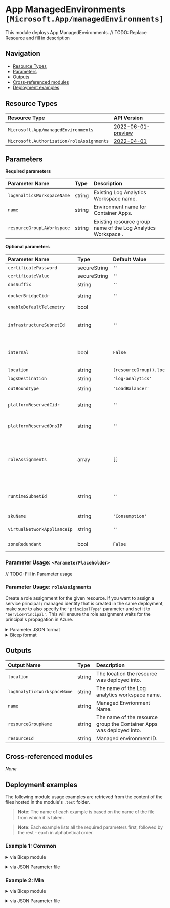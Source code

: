 # App ManagedEnvironments `[Microsoft.App/managedEnvironments]`

This module deploys App ManagedEnvironments.
// TODO: Replace Resource and fill in description

## Navigation

- [Resource Types](#Resource-Types)
- [Parameters](#Parameters)
- [Outputs](#Outputs)
- [Cross-referenced modules](#Cross-referenced-modules)
- [Deployment examples](#Deployment-examples)

## Resource Types

| Resource Type | API Version |
| :-- | :-- |
| `Microsoft.App/managedEnvironments` | [2022-06-01-preview](https://learn.microsoft.com/en-us/azure/templates/Microsoft.App/2022-06-01-preview/managedEnvironments) |
| `Microsoft.Authorization/roleAssignments` | [2022-04-01](https://learn.microsoft.com/en-us/azure/templates/Microsoft.Authorization/2022-04-01/roleAssignments) |

## Parameters

**Required parameters**

| Parameter Name | Type | Description |
| :-- | :-- | :-- |
| `logAnalticsWorkspaceName` | string | Existing Log Analytics Workspace name. |
| `name` | string | Environment name for Container Apps. |
| `resourceGroupLAWorkspace` | string | Existing resource group name of the Log Analytics Workspace . |

**Optional parameters**

| Parameter Name | Type | Default Value | Allowed Values | Description |
| :-- | :-- | :-- | :-- | :-- |
| `certificatePassword` | secureString | `''` |  | Certificate password. |
| `certificateValue` | secureString | `''` |  | Certificate value for this. |
| `dnsSuffix` | string | `''` |  | Dns suffix for the environment domain. |
| `dockerBridgeCidr` | string | `''` |  | CIDR notation IP range assigned to the Docker bridge, network. Must not overlap with any other provided IP ranges. |
| `enableDefaultTelemetry` | bool |  |  | Enable telemetry via a Globally Unique Identifier (GUID). |
| `infrastructureSubnetId` | string | `''` |  | Resource ID of a subnet for infrastructure components. This subnet must be in the same VNET as the subnet defined in runtimeSubnetId. Must not overlap with any other provided IP ranges. |
| `internal` | bool | `False` |  | Boolean indicating the environment only has an internal load balancer. These environments do not have a public static IP resource. They must provide runtimeSubnetId and infrastructureSubnetId if enabling this property. |
| `location` | string | `[resourceGroup().location]` |  | Location for all Resources. |
| `logsDestination` | string | `'log-analytics'` |  | Logs destination. |
| `outBoundType` | string | `'LoadBalancer'` | `[LoadBalancer, UserDefinedRouting]` | Outbound type for the cluster. |
| `platformReservedCidr` | string | `''` |  | IP range in CIDR notation that can be reserved for environment infrastructure IP addresses. Must not overlap with any other provided IP ranges. |
| `platformReservedDnsIP` | string | `''` |  | An IP address from the IP range defined by platformReservedCidr that will be reserved for the internal DNS server. |
| `roleAssignments` | array | `[]` |  | Array of role assignment objects that contain the 'roleDefinitionIdOrName' and 'principalId' to define RBAC role assignments on this resource. In the roleDefinitionIdOrName attribute, you can provide either the display name of the role definition, or its fully qualified ID in the following format: '/providers/Microsoft.Authorization/roleDefinitions/c2f4ef07-c644-48eb-af81-4b1b4947fb11'. |
| `runtimeSubnetId` | string | `''` |  | Resource ID of a subnet that Container App containers are injected into. This subnet must be in the same VNET as the subnet defined in infrastructureSubnetId. Must not overlap with any other provided IP ranges. |
| `skuName` | string | `'Consumption'` | `[Consumption, Premium]` | Managed environment Sku. |
| `virtualNetworkApplianceIp` | string | `''` |  | Virtual Appliance IP used as the Egress controller for the Environment. |
| `zoneRedundant` | bool | `False` |  | Whether or not this Managed Environment is zone-redundant. |


### Parameter Usage: `<ParameterPlaceholder>`

// TODO: Fill in Parameter usage

### Parameter Usage: `roleAssignments`

Create a role assignment for the given resource. If you want to assign a service principal / managed identity that is created in the same deployment, make sure to also specify the `'principalType'` parameter and set it to `'ServicePrincipal'`. This will ensure the role assignment waits for the principal's propagation in Azure.

<details>

<summary>Parameter JSON format</summary>

```json
"roleAssignments": {
    "value": [
        {
            "roleDefinitionIdOrName": "Reader",
            "description": "Reader Role Assignment",
            "principalIds": [
                "12345678-1234-1234-1234-123456789012", // object 1
                "78945612-1234-1234-1234-123456789012" // object 2
            ]
        },
        {
            "roleDefinitionIdOrName": "/providers/Microsoft.Authorization/roleDefinitions/c2f4ef07-c644-48eb-af81-4b1b4947fb11",
            "principalIds": [
                "12345678-1234-1234-1234-123456789012" // object 1
            ],
            "principalType": "ServicePrincipal"
        }
    ]
}
```

</details>

<details>

<summary>Bicep format</summary>

```bicep
roleAssignments: [
    {
        roleDefinitionIdOrName: 'Reader'
        description: 'Reader Role Assignment'
        principalIds: [
            '12345678-1234-1234-1234-123456789012' // object 1
            '78945612-1234-1234-1234-123456789012' // object 2
        ]
    }
    {
        roleDefinitionIdOrName: '/providers/Microsoft.Authorization/roleDefinitions/c2f4ef07-c644-48eb-af81-4b1b4947fb11'
        principalIds: [
            '12345678-1234-1234-1234-123456789012' // object 1
        ]
        principalType: 'ServicePrincipal'
    }
]
```

</details>
<p>

## Outputs

| Output Name | Type | Description |
| :-- | :-- | :-- |
| `location` | string | The location the resource was deployed into. |
| `logAnalyticsWorkspaceName` | string | The name of the Log analytics workspace name. |
| `name` | string | Managed Envrionment Name. |
| `resourceGroupName` | string | The name of the resource group the Container Apps was deployed into. |
| `resourceId` | string | Managed environment ID. |

## Cross-referenced modules

_None_

## Deployment examples

The following module usage examples are retrieved from the content of the files hosted in the module's `.test` folder.
   >**Note**: The name of each example is based on the name of the file from which it is taken.

   >**Note**: Each example lists all the required parameters first, followed by the rest - each in alphabetical order.

<h3>Example 1: Common</h3>

<details>

<summary>via Bicep module</summary>

```bicep
module managedEnvironments './Microsoft.App/managedEnvironments/deploy.bicep' = {
  name: '${uniqueString(deployment().name, location)}-test-mcappcom'
  params: {
    // Required parameters
    enableDefaultTelemetry: '<enableDefaultTelemetry>'
    logAnalticsWorkspaceName: '<logAnalticsWorkspaceName>'
    name: 'dep-<<namePrefix>>-menv-mcappcom001'
    resourceGroupLAWorkspace: '<resourceGroupLAWorkspace>'
    // Non-required parameters
    infrastructureSubnetId: '<infrastructureSubnetId>'
    location: '<location>'
    skuName: 'Consumption'
  }
}
```

</details>
<p>

<details>

<summary>via JSON Parameter file</summary>

```json
{
  "$schema": "https://schema.management.azure.com/schemas/2019-04-01/deploymentParameters.json#",
  "contentVersion": "1.0.0.0",
  "parameters": {
    // Required parameters
    "enableDefaultTelemetry": {
      "value": "<enableDefaultTelemetry>"
    },
    "logAnalticsWorkspaceName": {
      "value": "<logAnalticsWorkspaceName>"
    },
    "name": {
      "value": "dep-<<namePrefix>>-menv-mcappcom001"
    },
    "resourceGroupLAWorkspace": {
      "value": "<resourceGroupLAWorkspace>"
    },
    // Non-required parameters
    "infrastructureSubnetId": {
      "value": "<infrastructureSubnetId>"
    },
    "location": {
      "value": "<location>"
    },
    "skuName": {
      "value": "Consumption"
    }
  }
}
```

</details>
<p>

<h3>Example 2: Min</h3>

<details>

<summary>via Bicep module</summary>

```bicep
module managedEnvironments './Microsoft.App/managedEnvironments/deploy.bicep' = {
  name: '${uniqueString(deployment().name, location)}-test-mcappmin'
  params: {
    // Required parameters
    enableDefaultTelemetry: '<enableDefaultTelemetry>'
    logAnalticsWorkspaceName: '<logAnalticsWorkspaceName>'
    name: '<<namePrefix>>--menv-mcappmin001'
    resourceGroupLAWorkspace: '<resourceGroupLAWorkspace>'
    // Non-required parameters
    location: '<location>'
    skuName: 'Consumption'
  }
}
```

</details>
<p>

<details>

<summary>via JSON Parameter file</summary>

```json
{
  "$schema": "https://schema.management.azure.com/schemas/2019-04-01/deploymentParameters.json#",
  "contentVersion": "1.0.0.0",
  "parameters": {
    // Required parameters
    "enableDefaultTelemetry": {
      "value": "<enableDefaultTelemetry>"
    },
    "logAnalticsWorkspaceName": {
      "value": "<logAnalticsWorkspaceName>"
    },
    "name": {
      "value": "<<namePrefix>>--menv-mcappmin001"
    },
    "resourceGroupLAWorkspace": {
      "value": "<resourceGroupLAWorkspace>"
    },
    // Non-required parameters
    "location": {
      "value": "<location>"
    },
    "skuName": {
      "value": "Consumption"
    }
  }
}
```

</details>
<p>
